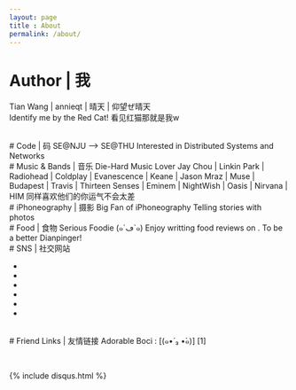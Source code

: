 ```yaml
---
layout: page
title : About
permalink: /about/
---
```

# Author | 我 
Tian Wang | annieqt | 晴天 | 仰望ぜ晴天  
Identify me by the Red Cat! 看见红猫那就是我w  

<br>
# Code | 码
SE@NJU --> SE@THU  
Interested in Distributed Systems and Networks

<br>
# Music & Bands | 音乐 
Die-Hard Music Lover  
Jay Chou | Linkin Park | Radiohead | Coldplay | Evanescence | Keane | Jason Mraz | Muse | Budapest | Travis | Thirteen Senses | Eminem | NightWish | Oasis | Nirvana | HIM 同样喜欢他们的你运气不会太差

<br>
# iPhoneography | 摄影
Big Fan of iPhoneography  
Telling stories with photos


<br>
# Food | 食物  
Serious Foodie (๑´ڡ`๑)   
Enjoy writting food reviews on <a class="dianping" href="http://www.dianping.com/member/44509194"><i class="fd icon-dianping"></i></a>. To be a better Dianpinger!  

<br>
# SNS | 社交网站
<div>
	<ul class="social">
	    <li><a class="facebook" target="_blank" href="https://www.facebook.com/tian.wang.3532"><i
	        class="fa fa-facebook"></i></a>
	    </li>
	    <li><a class="douban" target="_blank" href="http://www.douban.com/people/annieqt/"><i
	        class="fd icon-douban"></i></a>
	    </li>
	    <li><a class="zhihu" target="_blank" href="http://www.zhihu.com/people/annieqt"><i
	        class="fd icon-zhihu-square"></i></a>
	    </li>
	    <li><a class="weibo" target="_blank" href="http://weibo.com/u/1320541007"><i class="fa fa-weibo"></i></a>
        </li>
	    <li><a class="github" target="_blank" href="https://github.com/annieqt"><i class="fa fa-github glyph"></i></a>
	    </li>
	    <li><a class="leetcode" target="_blank" href="https://discuss.leetcode.com/user/annieqt">
	    <i class="fa fa-code"></i></a>
	    </li>
	</ul>
</div>

<br>
# Friend Links | 友情链接  
Adorable Boci : [(๑•́ ₃ •̀๑)] [1]

[1]:http://bichengluo.me
<br>


<div>
  {% include disqus.html %}               
</div>